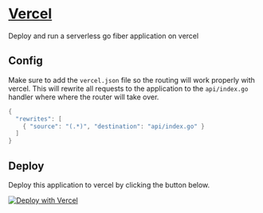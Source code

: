 # [Vercel](https://vercel.com)

Deploy and run a serverless go fiber application on vercel

## Config

Make sure to add the `vercel.json` file so the routing will work properly with vercel. This will rewrite all requests to the application to the `api/index.go` handler where where the router will take over.

```go
{
  "rewrites": [
    { "source": "(.*)", "destination": "api/index.go" }
  ]
}
```

## Deploy

Deploy this application to vercel by clicking the button below.

[![Deploy with Vercel](https://vercel.com/button)](https://vercel.com/new/clone?repository-url=https%3A%2F%2Fgithub.com%2Fgofiber%2Frecipes%2Fvercel)

